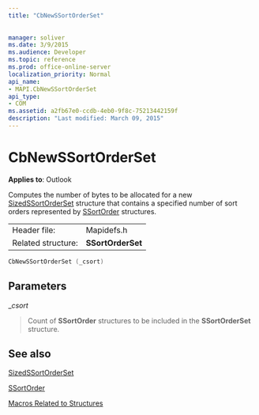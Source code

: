 ```yaml
---
title: "CbNewSSortOrderSet"
 
 
manager: soliver
ms.date: 3/9/2015
ms.audience: Developer
ms.topic: reference
ms.prod: office-online-server
localization_priority: Normal
api_name:
- MAPI.CbNewSSortOrderSet
api_type:
- COM
ms.assetid: a2fb67e0-ccdb-4eb0-9f8c-75213442159f
description: "Last modified: March 09, 2015"
---
```


# CbNewSSortOrderSet

  
  
**Applies to**: Outlook 
  
Computes the number of bytes to be allocated for a new [SizedSSortOrderSet](sizedssortorderset.md) structure that contains a specified number of sort orders represented by [SSortOrder](ssortorder.md) structures. 
  
|||
|:-----|:-----|
|Header file:  <br/> |Mapidefs.h  <br/> |
|Related structure:  <br/> |**SSortOrderSet** <br/> |
   
```cpp
CbNewSSortOrderSet (_csort)
```

## Parameters

 __csort_
  
> Count of **SSortOrder** structures to be included in the **SSortOrderSet** structure. 
    
## See also



[SizedSSortOrderSet](sizedssortorderset.md)
  
[SSortOrder](ssortorder.md)


[Macros Related to Structures](macros-related-to-structures.md)

